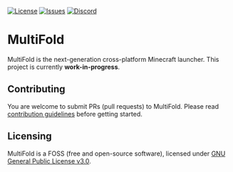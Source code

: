[![License](https://img.shields.io/github/license/MultifoldLauncher/multifold?style=flat-square)](COPYING)
[![Issues](https://img.shields.io/github/issues/MultifoldLauncher/multifold?style=flat-square)](https://github.com/MultifoldLauncher/multifold/issues)
[![Discord](https://img.shields.io/badge/join-discord-blue?style=flat-square)](https://discord.gg/EzutGmRYnw)

# MultiFold

MultiFold is the next-generation cross-platform Minecraft launcher. This project is currently **work-in-progress**.

## Contributing

You are welcome to submit PRs (pull requests) to MultiFold. Please read [contribution guidelines](CONTRIBUTING.md)
before getting started.

## Licensing

MultiFold is a FOSS (free and open-source software), licensed under [GNU General Public License v3.0](COPYING).
